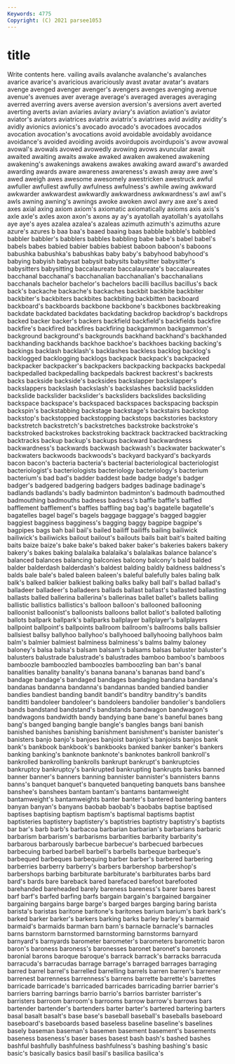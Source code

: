 ```yaml
---
Keywords: 4775
Copyright: (C) 2021 parsee1053
---
```


# title

Write contents here.
vailing avails avalanche avalanche's avalanches avarice avarice's avaricious avariciously avast
avatar avatar's avatars avenge avenged avenger avenger's avengers avenges avenging
avenue avenue's avenues aver average average's averaged averages averaging averred
averring avers averse aversion aversion's aversions avert averted averting averts
avian aviaries aviary aviary's aviation aviation's aviator aviator's aviators aviatrices
aviatrix aviatrix's aviatrixes avid avidity avidity's avidly avionics avionics's avocado
avocado's avocadoes avocados avocation avocation's avocations avoid avoidable avoidably avoidance
avoidance's avoided avoiding avoids avoirdupois avoirdupois's avow avowal avowal's avowals
avowed avowedly avowing avows avuncular await awaited awaiting awaits awake
awaked awaken awakened awakening awakening's awakenings awakens awakes awaking award
award's awarded awarding awards aware awareness awareness's awash away awe
awe's awed aweigh awes awesome awesomely awestricken awestruck awful awfuller
awfullest awfully awfulness awfulness's awhile awing awkward awkwarder awkwardest awkwardly
awkwardness awkwardness's awl awl's awls awning awning's awnings awoke awoken
awol awry axe axe's axed axes axial axing axiom axiom's
axiomatic axiomatically axioms axis axis's axle axle's axles axon axon's
axons ay ay's ayatollah ayatollah's ayatollahs aye aye's ayes azalea
azalea's azaleas azimuth azimuth's azimuths azure azure's azures b baa
baa's baaed baaing baas babble babble's babbled babbler babbler's babblers
babbles babbling babe babe's babel babel's babels babes babied babier
babies babiest baboon baboon's baboons babushka babushka's babushkas baby baby's
babyhood babyhood's babying babyish babysat babysit babysits babysitter babysitter's babysitters
babysitting baccalaureate baccalaureate's baccalaureates bacchanal bacchanal's bacchanalian bacchanalian's bacchanalians bacchanals
bachelor bachelor's bachelors bacilli bacillus bacillus's back back's backache backache's
backaches backbit backbite backbiter backbiter's backbiters backbites backbiting backbitten backboard
backboard's backboards backbone backbone's backbones backbreaking backdate backdated backdates backdating
backdrop backdrop's backdrops backed backer backer's backers backfield backfield's backfields
backfire backfire's backfired backfires backfiring backgammon backgammon's background background's backgrounds
backhand backhand's backhanded backhanding backhands backhoe backhoe's backhoes backing backing's
backings backlash backlash's backlashes backless backlog backlog's backlogged backlogging backlogs
backpack backpack's backpacked backpacker backpacker's backpackers backpacking backpacks backpedal backpedalled
backpedalling backpedals backrest backrest's backrests backs backside backside's backsides backslapper
backslapper's backslappers backslash backslash's backslashes backslid backslidden backslide backslider backslider's
backsliders backslides backsliding backspace backspace's backspaced backspaces backspacing backspin backspin's
backstabbing backstage backstage's backstairs backstop backstop's backstopped backstopping backstops backstories
backstory backstretch backstretch's backstretches backstroke backstroke's backstroked backstrokes backstroking backtrack
backtracked backtracking backtracks backup backup's backups backward backwardness backwardness's backwards
backwash backwash's backwater backwater's backwaters backwoods backwoods's backyard backyard's backyards
bacon bacon's bacteria bacteria's bacterial bacteriological bacteriologist bacteriologist's bacteriologists bacteriology
bacteriology's bacterium bacterium's bad bad's badder baddest bade badge badge's
badger badger's badgered badgering badgers badges badinage badinage's badlands badlands's
badly badminton badminton's badmouth badmouthed badmouthing badmouths badness badness's baffle
baffle's baffled bafflement bafflement's baffles baffling bag bag's bagatelle bagatelle's
bagatelles bagel bagel's bagels baggage baggage's bagged baggier baggiest bagginess
bagginess's bagging baggy bagpipe bagpipe's bagpipes bags bah bail bail's
bailed bailiff bailiffs bailing bailiwick bailiwick's bailiwicks bailout bailout's bailouts
bails bait bait's baited baiting baits baize baize's bake bake's
baked baker baker's bakeries bakers bakery bakery's bakes baking balalaika
balalaika's balalaikas balance balance's balanced balances balancing balconies balcony balcony's
bald balded balder balderdash balderdash's baldest balding baldly baldness baldness's
balds bale bale's baled baleen baleen's baleful balefully bales baling
balk balk's balked balkier balkiest balking balks balky ball ball's
ballad ballad's balladeer balladeer's balladeers ballads ballast ballast's ballasted ballasting
ballasts balled ballerina ballerina's ballerinas ballet ballet's ballets balling ballistic
ballistics ballistics's balloon balloon's ballooned ballooning balloonist balloonist's balloonists balloons
ballot ballot's balloted balloting ballots ballpark ballpark's ballparks ballplayer ballplayer's
ballplayers ballpoint ballpoint's ballpoints ballroom ballroom's ballrooms balls ballsier ballsiest
ballsy ballyhoo ballyhoo's ballyhooed ballyhooing ballyhoos balm balm's balmier balmiest
balminess balminess's balms balmy baloney baloney's balsa balsa's balsam balsam's
balsams balsas baluster baluster's balusters balustrade balustrade's balustrades bamboo bamboo's
bamboos bamboozle bamboozled bamboozles bamboozling ban ban's banal banalities banality
banality's banana banana's bananas band band's bandage bandage's bandaged bandages
bandaging bandana bandana's bandanas bandanna bandanna's bandannas banded bandied bandier
bandies bandiest banding bandit bandit's banditry banditry's bandits banditti bandoleer
bandoleer's bandoleers bandolier bandolier's bandoliers bands bandstand bandstand's bandstands bandwagon
bandwagon's bandwagons bandwidth bandy bandying bane bane's baneful banes bang
bang's banged banging bangle bangle's bangles bangs bani banish banished
banishes banishing banishment banishment's banister banister's banisters banjo banjo's banjoes
banjoist banjoist's banjoists banjos bank bank's bankbook bankbook's bankbooks banked
banker banker's bankers banking banking's banknote banknote's banknotes bankroll bankroll's
bankrolled bankrolling bankrolls bankrupt bankrupt's bankruptcies bankruptcy bankruptcy's bankrupted bankrupting
bankrupts banks banned banner banner's banners banning bannister bannister's bannisters
banns banns's banquet banquet's banqueted banqueting banquets bans banshee banshee's
banshees bantam bantam's bantams bantamweight bantamweight's bantamweights banter banter's bantered
bantering banters banyan banyan's banyans baobab baobab's baobabs baptise baptised
baptises baptising baptism baptism's baptismal baptisms baptist baptisteries baptistery baptistery's
baptistries baptistry baptistry's baptists bar bar's barb barb's barbacoa barbarian
barbarian's barbarians barbaric barbarism barbarism's barbarisms barbarities barbarity barbarity's barbarous
barbarously barbecue barbecue's barbecued barbecues barbecuing barbed barbell barbell's barbells
barbeque barbeque's barbequed barbeques barbequing barber barber's barbered barbering barberries
barberry barberry's barbers barbershop barbershop's barbershops barbing barbiturate barbiturate's barbiturates
barbs bard bard's bards bare bareback bared barefaced barefoot barefooted
barehanded bareheaded barely bareness bareness's barer bares barest barf barf's
barfed barfing barfs bargain bargain's bargained bargainer bargaining bargains barge
barge's barged barges barging baring barista barista's baristas baritone baritone's
baritones barium barium's bark bark's barked barker barker's barkers barking
barks barley barley's barmaid barmaid's barmaids barman barn barn's barnacle
barnacle's barnacles barns barnstorm barnstormed barnstorming barnstorms barnyard barnyard's barnyards
barometer barometer's barometers barometric baron baron's baroness baroness's baronesses baronet
baronet's baronets baronial barons baroque baroque's barrack barrack's barracks barracuda
barracuda's barracudas barrage barrage's barraged barrages barraging barred barrel barrel's
barrelled barrelling barrels barren barren's barrener barrenest barrenness barrenness's barrens
barrette barrette's barrettes barricade barricade's barricaded barricades barricading barrier barrier's
barriers barring barrings barrio barrio's barrios barrister barrister's barristers barroom
barroom's barrooms barrow barrow's barrows bars bartender bartender's bartenders barter
barter's bartered bartering barters basal basalt basalt's base base's baseball
baseball's baseballs baseboard baseboard's baseboards based baseless baseline baseline's baselines
basely baseman baseman's basemen basement basement's basements baseness baseness's baser
bases basest bash bash's bashed bashes bashful bashfully bashfulness bashfulness's
bashing bashing's basic basic's basically basics basil basil's basilica basilica's

